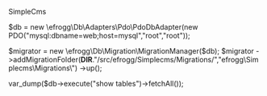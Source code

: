 SimpleCms

 $db = new \efrogg\Db\Adapters\Pdo\PdoDbAdapter(new PDO("mysql:dbname=web;host=mysql","root","root"));
 
 $migrator = new \efrogg\Db\Migration\MigrationManager($db);
 $migrator
     ->addMigrationFolder(__DIR__."/src/efrogg/Simplecms/Migrations/","efrogg\\Simplecms\\Migrations\\")
     ->up();
 
 var_dump($db->execute("show tables")->fetchAll());